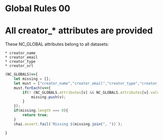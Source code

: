 # Global Rules 00

# All creator_* attributes are provided

These NC_GLOBAL attributes belong to all datasets:

    * creator_name
    * creator_email
    * creator_type
    * creator_url

```javascript
(NC_GLOBALS)=>{
    let missing = [];
    let must = ["creator_name","creator_email","creator_type","creator_url"];
    must.forEach(v=>{
        if(! (NC_GLOBALS.attributes[v] && NC_GLOBALS.attributes[v].value)){
            missing.push(v);
        }
    });
    if(missing.length === 0){
        return true;
    }
    chai.assert.fail(`Missing ${missing.join(", ")}`);

}
```